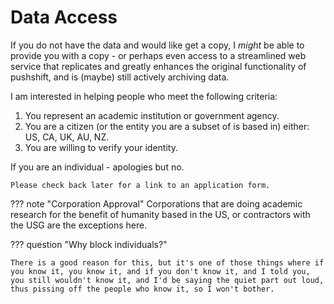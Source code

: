 # Data Access

If you do not have the data and would like get a copy, I *might* be able to provide you with a copy - or perhaps even access to a streamlined web service that replicates and greatly enhances the original functionality of pushshift, and is (maybe) still actively archiving data.

I am interested in helping people who meet the following criteria:

1. You represent an academic institution or government agency.
2. You are a citizen (or the entity you are a subset of is based in) either: US, CA, UK, AU, NZ.
3. You are willing to verify your identity.

If you are an individual - apologies but no.

`Please check back later for a link to an application form.`

??? note "Corporation Approval"
    Corporations that are doing academic research for the benefit of humanity based in the US, or contractors with the USG are the exceptions here.

??? question "Why block individuals?"

    There is a good reason for this, but it's one of those things where if you know it, you know it, and if you don't know it, and I told you, you still wouldn't know it, and I'd be saying the quiet part out loud, thus pissing off the people who know it, so I won't bother.


<!--
With that said, I expect some OSINT skids, creepy exs, and IRA schmucks might still apply pretending to be someone they aren't, so I implemented a deterrence mechanism to discourage adversarial or malicious actors.

Some of you may "test this deterrence mechanism", but it's a sacrifice I am willing to make.
-->
